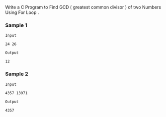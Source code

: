 Write a C Program to Find GCD ( greatest common divisor ) of two Numbers Using For Loop .

### Sample 1
`Input`
```
24 26
```

`Output`
```
12
```

### Sample 2
`Input`
```
4357 13071
```

`Output`
```
4357
```
